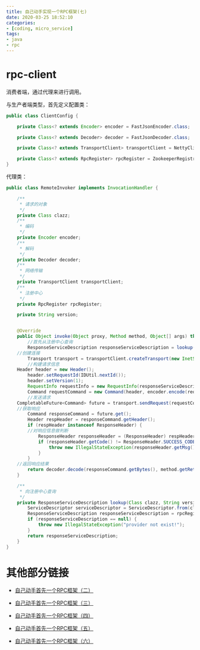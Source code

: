 ```yaml
---
title: 自己动手实现一个RPC框架(七)
date: 2020-03-25 18:52:10
categories:
- [coding, micro_service]
tags:
- java
- rpc
---
```


# rpc-client

消费者端，通过代理来进行调用。

与生产者端类型，首先定义配置类：

```java
public class ClientConfig {

	private Class<? extends Encoder> encoder = FastJsonEncoder.class;

	private Class<? extends Decoder> decoder = FastJsonDecoder.class;

	private Class<? extends TransportClient> transportClient = NettyClient.class;

	private Class<? extends RpcRegister> rpcRegister = ZookeeperRegistry.class;
}
```

<!--more-->

代理类：

```java
public class RemoteInvoker implements InvocationHandler {

	/**
	 * 请求的对象
	 */
	private Class clazz;
	/**
	 * 编码
	 */
	private Encoder encoder;
	/**
	 * 解码
	 */
	private Decoder decoder;
	/**
	 * 网络传输
	 */
	private TransportClient transportClient;
	/**
	 * 注册中心
	 */
	private RpcRegister rpcRegister;

	private String version;


	@Override
	public Object invoke(Object proxy, Method method, Object[] args) throws Throwable {
		//首先从注册中心查询
		ResponseServiceDescription responseServiceDescription = lookup(clazz, version, method);
    //创建连接
		Transport transport = transportClient.createTransport(new InetSocketAddress(responseServiceDescription.getUri().getHost(), responseServiceDescription.getUri().getPort()), 30000L);
		//构建请求信息
    Header header = new Header();
		header.setRequestId(IDUtil.nextId());
		header.setVersion(1);
		RequestInfo requestInfo = new RequestInfo(responseServiceDescription, args);
		Command requestCommand = new Command(header, encoder.encode(requestInfo));
		//发送请求
    CompletableFuture<Command> future = transport.sendRequest(requestCommand);
    //获取响应
		Command responseCommand = future.get();
		Header respHeader = responseCommand.getHeader();
		if (respHeader instanceof ResponseHeader) {
   		//对响应信息做判断
			ResponseHeader responseHeader = (ResponseHeader) respHeader;
			if (responseHeader.getCode() != ResponseHeader.SUCCESS_CODE) {
				throw new IllegalStateException(responseHeader.getMsg());
			}
		}
    //返回响应结果
		return decoder.decode(responseCommand.getBytes(), method.getReturnType());
	}

	/**
	 * 向注册中心查询
	 */
	private ResponseServiceDescription lookup(Class clazz, String version, Method method) {
		ServiceDescriptor serviceDescriptor = ServiceDescriptor.from(clazz, version, method);
		ResponseServiceDescription responseServiceDescription = rpcRegister.lookup(serviceDescriptor);
		if (responseServiceDescription == null) {
			throw new IllegalStateException("provider not exist!");
		}
		return responseServiceDescription;
	}
}
```

# 其他部分链接

- [自己动手首先一个RPC框架（二）](https://www.liunaijie.top/2020/03/25/微服务/自己动手实现一个RPC框架（二）/)

- [自己动手首先一个RPC框架（三）](https://www.liunaijie.top/2020/03/25/微服务/自己动手实现一个RPC框架（三）/)

- [自己动手首先一个RPC框架（四）](https://www.liunaijie.top/2020/03/25/微服务/自己动手实现一个RPC框架（四）/)

- [自己动手首先一个RPC框架（五）](https://www.liunaijie.top/2020/03/25/微服务/自己动手实现一个RPC框架（五）/)

- [自己动手首先一个RPC框架（六）](https://www.liunaijie.top/2020/03/25/微服务/自己动手实现一个RPC框架（六）/)

	